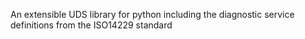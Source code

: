 An extensible UDS library for python including the diagnostic service definitions from the ISO14229 standard